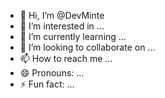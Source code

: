 - 👋 Hi, I’m @DevMinte
- 👀 I’m interested in ...
- 🌱 I’m currently learning ...
- 💞️ I’m looking to collaborate on ...
- 📫 How to reach me ...
- 😄 Pronouns: ...
- ⚡ Fun fact: ...

<!---
DevMinte/DevMinte is a ✨ special ✨ repository because its `README.md` (this file) appears on your GitHub profile.
You can click the Preview link to take a look at your changes.
--->

